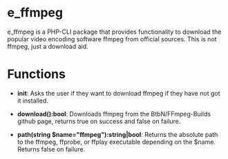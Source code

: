 # e_ffmpeg
e_ffmpeg is a PHP-CLI package that provides functionality to download the popular video encoding software ffmpeg from official sources. This is not ffmpeg, just a download aid.

# Functions

- **init**: Asks the user if they want to download ffmpeg if they have not got it installed.

- **download():bool**: Downloads ffmpeg from the BtbN/FFmpeg-Builds github page, returns true on success and false on failure.

- **path(string $name="ffmpeg"):string|bool**: Returns the absolute path to the ffmpeg, ffprobe, or ffplay executable depending on the $name. Returns false on failure.